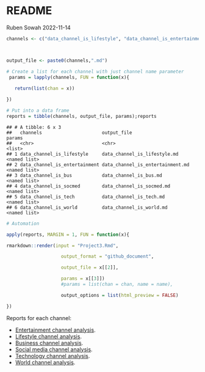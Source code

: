 README
================
Ruben Sowah
2022-11-14

``` r
channels <- c("data_channel_is_lifestyle", "data_channel_is_entertainment", "data_channel_is_bus", "data_channel_is_socmed", "data_channel_is_tech", "data_channel_is_world")



output_file <- paste0(channels,".md")

# Create a list for each channel with just channel name parameter
 params = lapply(channels, FUN = function(x){
 
   return(list(chan = x))

})

# Put into a data frame
reports = tibble(channels, output_file, params);reports
```

    ## # A tibble: 6 x 3
    ##   channels                      output_file                      params      
    ##   <chr>                         <chr>                            <list>      
    ## 1 data_channel_is_lifestyle     data_channel_is_lifestyle.md     <named list>
    ## 2 data_channel_is_entertainment data_channel_is_entertainment.md <named list>
    ## 3 data_channel_is_bus           data_channel_is_bus.md           <named list>
    ## 4 data_channel_is_socmed        data_channel_is_socmed.md        <named list>
    ## 5 data_channel_is_tech          data_channel_is_tech.md          <named list>
    ## 6 data_channel_is_world         data_channel_is_world.md         <named list>

``` r
# Automation

apply(reports, MARGIN = 1, FUN = function(x){

rmarkdown::render(input = "Project3.Rmd",

                    output_format = "github_document",

                    output_file = x[[2]],

                    params = x[[3]])
                    #params = list(chan = chan, name = name),

                    output_options = list(html_preview = FALSE)

})
```

Reports for each channel:

-   [Entertainment channel analysis](Project3.md).  
-   [Lifestyle channel analysis](data_channel_is_lifestyle.md).
-   [Business channel analysis](data_channel_is_bus.md).
-   [Social media channel analysis](data_channel_is_socmed.md).
-   [Technology channel analysis](data_channel_is_tech.md).
-   [World channel analysis](data_channel_is_world.md).
